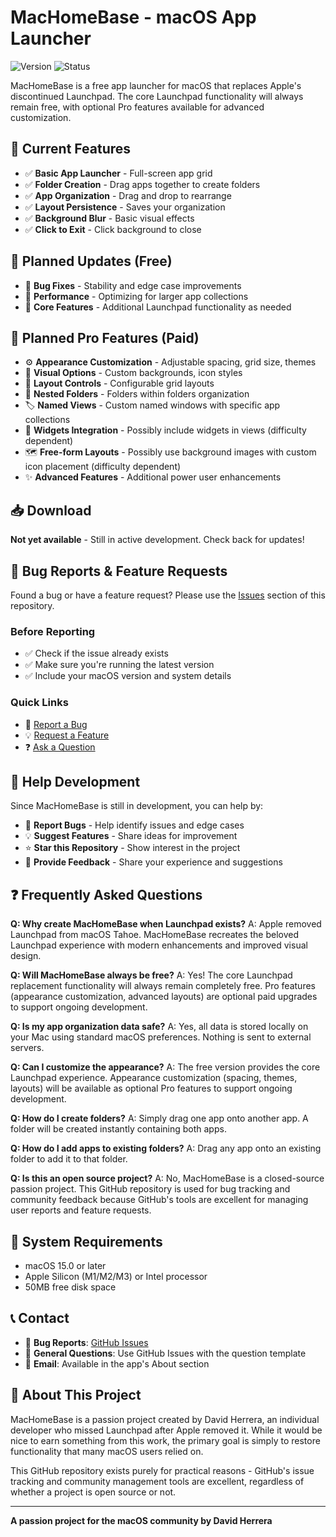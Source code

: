 # MacHomeBase - macOS App Launcher

![Version](https://img.shields.io/badge/version-1.0--alpha-orange?style=for-the-badge)
![Status](https://img.shields.io/badge/status-in%20development-yellow?style=for-the-badge)

MacHomeBase is a free app launcher for macOS that replaces Apple's discontinued Launchpad. The core Launchpad functionality will always remain free, with optional Pro features available for advanced customization.

## 🚧 Current Features

- ✅ **Basic App Launcher** - Full-screen app grid
- ✅ **Folder Creation** - Drag apps together to create folders
- ✅ **App Organization** - Drag and drop to rearrange
- ✅ **Layout Persistence** - Saves your organization
- ✅ **Background Blur** - Basic visual effects
- ✅ **Click to Exit** - Click background to close

## 🔄 Planned Updates (Free)

- 🔨 **Bug Fixes** - Stability and edge case improvements
- 🔨 **Performance** - Optimizing for larger app collections
- 🔨 **Core Features** - Additional Launchpad functionality as needed

## 💼 Planned Pro Features (Paid)

- ⚙️ **Appearance Customization** - Adjustable spacing, grid size, themes
- 🎨 **Visual Options** - Custom backgrounds, icon styles
- 📐 **Layout Controls** - Configurable grid layouts
- 📁 **Nested Folders** - Folders within folders organization
- 🏷️ **Named Views** - Custom named windows with specific app collections
- 🧩 **Widgets Integration** - Possibly include widgets in views (difficulty dependent)
- 🗺️ **Free-form Layouts** - Possibly use background images with custom icon placement (difficulty dependent)
- ✨ **Advanced Features** - Additional power user enhancements

## 📥 Download

**Not yet available** - Still in active development. Check back for updates!

## 🐛 Bug Reports & Feature Requests

Found a bug or have a feature request? Please use the [Issues](https://github.com/dcherrera/MacHomeBase-Public/issues) section of this repository.

### Before Reporting
- ✅ Check if the issue already exists
- ✅ Make sure you're running the latest version
- ✅ Include your macOS version and system details

### Quick Links
- 🐛 [Report a Bug](https://github.com/dcherrera/MacHomeBase-Public/issues/new?template=bug_report.md)
- 💡 [Request a Feature](https://github.com/dcherrera/MacHomeBase-Public/issues/new?template=feature_request.md)
- ❓ [Ask a Question](https://github.com/dcherrera/MacHomeBase-Public/issues/new?template=question.md)

## 🤝 Help Development

Since MacHomeBase is still in development, you can help by:

- 🐛 **Report Bugs** - Help identify issues and edge cases
- 💡 **Suggest Features** - Share ideas for improvement
- ⭐ **Star this Repository** - Show interest in the project
- 📢 **Provide Feedback** - Share your experience and suggestions

## ❓ Frequently Asked Questions

**Q: Why create MacHomeBase when Launchpad exists?**
A: Apple removed Launchpad from macOS Tahoe. MacHomeBase recreates the beloved Launchpad experience with modern enhancements and improved visual design.

**Q: Will MacHomeBase always be free?**
A: Yes! The core Launchpad replacement functionality will always remain completely free. Pro features (appearance customization, advanced layouts) are optional paid upgrades to support ongoing development.

**Q: Is my app organization data safe?**
A: Yes, all data is stored locally on your Mac using standard macOS preferences. Nothing is sent to external servers.

**Q: Can I customize the appearance?**
A: The free version provides the core Launchpad experience. Appearance customization (spacing, themes, layouts) will be available as optional Pro features to support ongoing development.

**Q: How do I create folders?**
A: Simply drag one app onto another app. A folder will be created instantly containing both apps.

**Q: How do I add apps to existing folders?**
A: Drag any app onto an existing folder to add it to that folder.

**Q: Is this an open source project?**
A: No, MacHomeBase is a closed-source passion project. This GitHub repository is used for bug tracking and community feedback because GitHub's tools are excellent for managing user reports and feature requests.

## 🔧 System Requirements

- macOS 15.0 or later
- Apple Silicon (M1/M2/M3) or Intel processor
- 50MB free disk space

## 📞 Contact

- 🐛 **Bug Reports**: [GitHub Issues](https://github.com/dcherrera/MacHomeBase-Public/issues)
- 💬 **General Questions**: Use GitHub Issues with the question template
- 📧 **Email**: Available in the app's About section


## 🙏 About This Project

MacHomeBase is a passion project created by David Herrera, an individual developer who missed Launchpad after Apple removed it. While it would be nice to earn something from this work, the primary goal is simply to restore functionality that many macOS users relied on.

This GitHub repository exists purely for practical reasons - GitHub's issue tracking and community management tools are excellent, regardless of whether a project is open source or not.

---

**A passion project for the macOS community by David Herrera**
